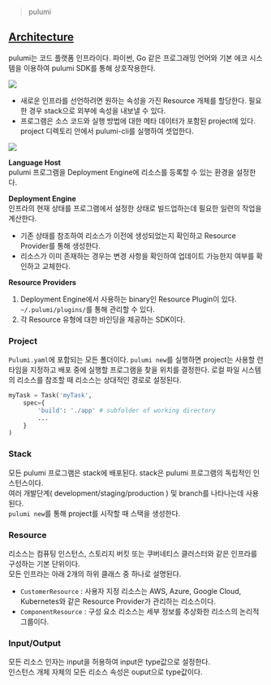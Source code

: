 >pulumi

## [Architecture](https://www.pulumi.com/docs/intro/concepts/)

pulumi는 코드 플랫폼 인프라이다. 파이썬, Go 같은 프로그래밍 언어와 기본 에코 시스템을 이용하여 pulumi SDK를 통해 상호작용한다.

![](https://www.pulumi.com/images/docs/pulumi-programming-model-diagram.svg)

- 새로운 인프라를 선언하려면 원하는 속성을 가진 Resource 개체를 할당한다. 필요한 경우 stack으로 외부에 속성을 내보낼 수 있다.
- 프로그램은 소스 코드와 실행 방법에 대한 메타 데이터가 포함된 project에 있다. project 디렉토리 안에서 pulumi-cli를 실행하여 셋업한다.

![](https://www.pulumi.com/images/docs/reference/engine-block-diagram.png)

**Language Host**  
pulumi 프로그램을 Deployment Engine에 리소스를 등록할 수 있는 환경을 설정한다.  

**Deployment Engine**   
인프라의 현재 상태를 프로그램에서 설정한 상태로 빌드업하는데 필요한 일련의 작업을 계산한다.  
- 기존 상태를 참조하여 리소스가 이전에 생성되었는지 확인하고 Resource Provider를 통해 생성한다.
- 리소스가 이미 존재하는 경우는 변경 사항을 확인하여 업데이트 가능한지 여부를 확인하고 교체한다.  

**Resource Providers**   
1. Deployment Engine에서 사용하는 binary인 Resource Plugin이 있다. `~/.pulumi/plugins/`를 통해 관리할 수 있다.
2. 각 Resource 유형에 대한 바인딩을 제공하는 SDK이다.

### Project
`Pulumi.yaml`에 포함되는 모든 폴더이다. `pulumi new`를 실행하면 project는 사용할 런타임을 지정하고 배포 중에 실행할 프로그램을 찾을 위치를 결정한다.
로컬 파일 시스템의 리소스를 참조할 때 리소스는 상대적인 경로로 설정된다. 
```python
myTask = Task('myTask',
    spec={
        'build': './app' # subfolder of working directory
        ...
    }
)
```
### Stack
모든 pulumi 프로그램은 stack에 배포된다. stack은 pulumi 프로그램의 독립적인 인스턴스이다.   
여러 개발단계( development/staging/production ) 및 branch를 나타나는데 사용된다.  
`pulumi new`를 통해 project를 시작할 때 스택을 생성한다.

### Resource
리소스는 컴퓨팅 인스턴스, 스토리지 버킷 또는 쿠버네티스 클러스터와 같은 인프라를 구성하는 기본 단위이다.   
모든 인프라는 아래 2개의 하위 클래스 중 하나로 설명된다.
- `CustomerResource` : 사용자 지정 리소스는 AWS, Azure, Google Cloud, Kubernetes와 같은 Resource Provider가 관리하는 리소스이다.
- `ComponentResource` : 구성 요소 리소스는 세부 정보를 추상화한 리소스의 논리적 그룹이다.

### Input/Output
모든 리소스 인자는 input을 허용하여 input은 type값으로 설정한다.  
인스턴스 개체 자체의 모든 리소스 속성은 ouput으로 type값이다.

